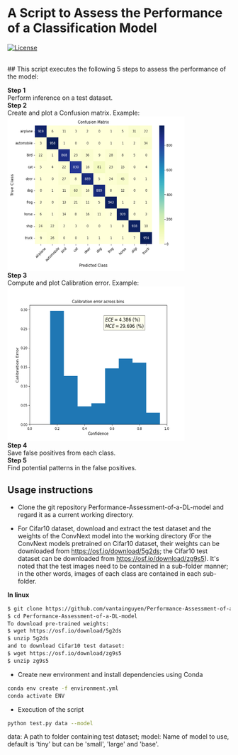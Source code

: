 # A Script to Assess the Performance of a Classification Model

[![License](https://img.shields.io/badge/License-Apache%202.0-blue.svg)](https://opensource.org/licenses/Apache-2.0)

<br clear="left">
## This script executes the following 5 steps to assess the performance of the model:

**Step 1**
<br clear="left">
Perform inference on a test dataset.
<br clear="left">
**Step 2**
<br clear="left">
Create and plot a Confusion matrix.
Example:
<br clear="left">
<img align="left" src="images/confusion_matrix.png" width="400" height="350">
<br clear="left">
**Step 3**
<br clear="left">
Compute and plot Calibration error.
Example:
<br clear="left">
<img align="left" src="images/calibration_graph.png" width="400" height="350">
<br clear="left">
**Step 4**
<br clear="left">
Save false positives from each class.
<br clear="left">
**Step 5**
<br clear="left">
Find potential patterns in the false positives.
<br clear="left">
## Usage instructions

- Clone the git repository Performance-Assessment-of-a-DL-model and regard it as a current working directory.

- For Cifar10 dataset, download and extract the test dataset and the weights of the ConvNext model into the working directory (For the ConvNext models pretrained on Cifar10 dataset, their weights can be downloaded from https://osf.io/download/5g2ds; the Cifar10 test dataset can be downloaded from https://osf.io/download/zg9s5). It's noted that the test images need to be contained in a sub-folder manner; in the other words, images of each class are contained in each sub-folder. 

**In linux**
```bash
$ git clone https://github.com/vantainguyen/Performance-Assessment-of-a-DL-model.git
$ cd Performance-Assessment-of-a-DL-model
To download pre-trained weights:
$ wget https://osf.io/download/5g2ds
$ unzip 5g2ds
and to download Cifar10 test dataset:
$ wget https://osf.io/download/zg9s5
$ unzip zg9s5
```

- Create new environment and install dependencies using Conda

```bash
conda env create -f environment.yml
conda activate ENV
```

- Execution of the script

```bash
python test.py data --model
```
data: A path to folder containing test dataset; model: Name of model to use, default is 'tiny' but can be 'small', 'large' and 'base'.
   <br clear="left">
<!--
## Limitations
- This script has two following limitations:
    <br clear="left">
1. The confusion matrix plot has not been saved.
    <br clear="left">
    Solution: Adding plt.savefig(path_to_save) to the plot_confusion_matrix function from utils.py to save the plot in path_to_save.
    <br clear="left">
2. It is required to perform the inference twice which increases the execution time.
    <br clear="left">
    Solution: Merge step 4 with step 1 to perform the inference and save the false positives of each class at once.
    <br clear="left"> -->
